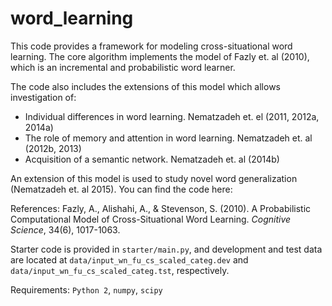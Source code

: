 word_learning
=============

This code provides a framework for modeling cross-situational word learning.
The core algorithm implements the model of Fazly et. al (2010), which is an
incremental and probabilistic word learner.


The code also includes the extensions of this model which allows investigation of:

* Individual differences in word learning. Nematzadeh et. el (2011, 2012a, 2014a)
* The role of memory and attention in word learning. Nematzadeh et. al (2012b, 2013)
* Acquisition of a semantic network. Nematzadeh et. al (2014b) 

An extension of this model is used to study novel word generalization (Nematzadeh et. al 2015). You can find the code here:


References:
Fazly, A., Alishahi, A., & Stevenson, S. (2010).  A Probabilistic Computational Model of Cross-Situational Word Learning.  *Cognitive Science*, 34(6), 1017-1063.




Starter code is provided in `starter/main.py`,
and development and test data are located at
`data/input_wn_fu_cs_scaled_categ.dev` and 
`data/input_wn_fu_cs_scaled_categ.tst`, respectively.

Requirements: `Python 2`, `numpy`, `scipy`
